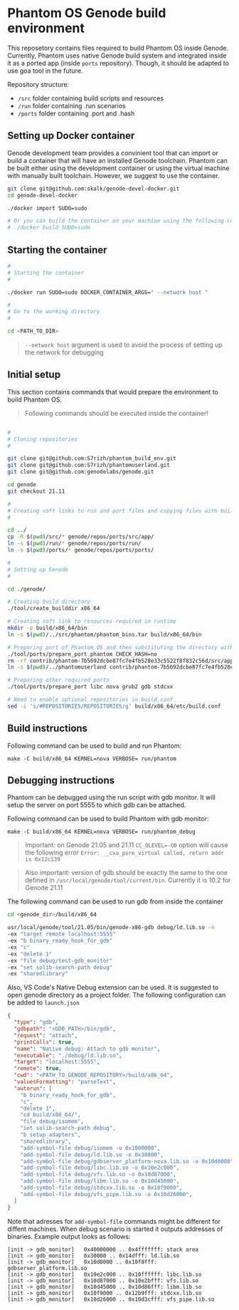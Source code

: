 # Phantom OS Genode build environment

This reposetory contains files required to build Phantom OS inside Genode. Currently, Phantom uses native Genode build system and integrated inside it as a ported app (inside `ports` repository). Though, it should be adapted to use goa tool in the future.

Repository structure:

- `/src` folder containing build scripts and resources
- `/run` folder containing .run scenarios
- `/ports` folder containing .port and .hash

## Setting up Docker container

Genode development team provides a convinient tool that can import or build a container that will have an installed Genode toolchain. Phantom can be built either using the development container or using the virtual machine with manually built toolchain. However, we suggest to use the container.

```bash
git clone git@github.com:skalk/genode-devel-docker.git
cd genode-devel-docker

./docker import SUDO=sudo

# Or you can build the container on your machine using the following command
# ./docker build SUDO=sudo
``` 

## Starting the container

```bash
#
# Starting the container
#

./docker run SUDO=sudo DOCKER_CONTAINER_ARGS=" --network host "

#
# Go to the working directory
#

cd <PATH_TO_DIR>
```

> `--network host` argument is used to avoid the process of setting up the network for debugging

## Initial setup

This section contains commands that would prepare the environment to build Phantom OS. 

> Following commands should be executed inside the container!

```bash

#
# Cloning repositories 
#

git clone git@github.com:S7rizh/phantom_build_env.git
git clone git@github.com:S7rizh/phantomuserland.git
git clone git@github.com:genodelabs/genode.git

cd genode
git checkout 21.11

#
# Creating soft links to run and port files and copying files with build recipes
#

cd ../
cp -R $(pwd)/src/* genode/repos/ports/src/app/
ln -s $(pwd)/run/* genode/repos/ports/run/
ln -s $(pwd)/ports/* genode/repos/ports/ports/

#
# Setting up Genode
#

cd ./genode/

# Creating build directory
./tool/create_builddir x86_64

# Creating soft link to resources required in runtime
mkdir -p build/x86_64/bin
ln -s $(pwd)/../src/phantom/phantom_bins.tar build/x86_64/bin

# Preparing port of Phantom OS and then substituting the directory with soft link
./tool/ports/prepare_port phantom CHECK_HASH=no
rm -rf contrib/phantom-7b5692dcbe87fc7e4fb528e33c5522f8f832c56d/src/app/phantom/
ln -s $(pwd)/../phantomuserland contrib/phantom-7b5692dcbe87fc7e4fb528e33c5522f8f832c56d/src/app/phantom

# Preparing other required ports
./tool/ports/prepare_port libc nova grub2 gdb stdcxx

# Need to enable optional repositories in build.conf
sed -i 's/#REPOSITORIES/REPOSITORIES/g' build/x86_64/etc/build.conf

```

## Build instructions

Following command can be used to build and run Phantom:

`make -C build/x86_64 KERNEL=nova VERBOSE= run/phantom`

## Debugging instructions

Phantom can be debugged using the run script with gdb monitor. It will setup the server on port 5555 to which gdb can be attached. 

Following command can be used to build Phantom with gdb monitor:

`make -C build/x86_64 KERNEL=nova VERBOSE= run/phantom_debug`

> Important: on Genode 21.05 and 21.11 `CC_OLEVEL=-O0` option will cause the following error `Error: __cxa_pure_virtual called, return addr is 0x12c139`

> Also important: version of gdb should be exactly the same to the one defined in `/usr/local/genode/tool/current/bin`. Currently it is 10.2 for Genode 21.11

The following command can be used to run gdb from inside the container

```bash
cd <genode_dir>/build/x86_64

usr/local/genode/tool/21.05/bin/genode-x86-gdb debug/ld.lib.so -n
-ex "target remote localhost:5555"
-ex "b binary_ready_hook_for_gdb"
-ex "c"
-ex "delete 1"
-ex "file debug/test-gdb_monitor"
-ex "set solib-search-path debug"
-ex "sharedlibrary"
```

Also, VS Code's Native Debug extension can be used. It is suggested to open genode directory as a project folder. The following configuration can be added to `launch.json`

```json
{
  "type": "gdb",
  "gdbpath": "<GDB_PATH>/bin/gdb",
  "request": "attach",
  "printCalls": true,
  "name": "Native debug: Attach to gdb monitor",
  "executable": "./debug/ld.lib.so",
  "target": "localhost:5555",
  "remote": true,
  "cwd": "<PATH_TO_GENODE_REPOSITORY>/build/x86_64",
  "valuesFormatting": "parseText",
  "autorun": [
    "b binary_ready_hook_for_gdb",
    "c",
    "delete 1",
    "cd build/x86_64/",
    "file debug/isomem",
    "set solib-search-path debug",
    "b setup_adapters",
    "sharedlibrary",
    "add-symbol-file debug/isomem -o 0x1000000",
    "add-symbol-file debug/ld.lib.so -o 0x30000",
    "add-symbol-file debug/gdbserver_platform-nova.lib.so -o 0x10d0000",
    "add-symbol-file debug/libc.lib.so -o 0x10e2c000",
    "add-symbol-file debug/vfs.lib.so -o 0x10d87000",
    "add-symbol-file debug/libm.lib.so -o 0x10d45000",
    "add-symbol-file debug/stdcxx.lib.so -o 0x10f9000",
    "add-symbol-file debug/vfs_pipe.lib.so -o 0x10d26000",
  ]
}

``` 

Note that adresses for `add-symbol-file` commands might be different for diffent machines. When debug scenario is started it outputs addresses of binaries. Example output looks as follows:

```
[init -> gdb_monitor]   0x40000000 .. 0x4fffffff: stack area
[init -> gdb_monitor]   0x30000 .. 0x14dfff: ld.lib.so
[init -> gdb_monitor]   0x10d0000 .. 0x10f8fff: gdbserver_platform.lib.so
[init -> gdb_monitor]   0x10e2c000 .. 0x10ffffff: libc.lib.so
[init -> gdb_monitor]   0x10d87000 .. 0x10e2bfff: vfs.lib.so
[init -> gdb_monitor]   0x10d45000 .. 0x10d86fff: libm.lib.so
[init -> gdb_monitor]   0x10f9000 .. 0x12b9fff: stdcxx.lib.so
[init -> gdb_monitor]   0x10d26000 .. 0x10d3cfff: vfs_pipe.lib.so
```
